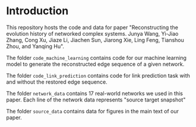 # Introduction

This repository hosts the code and data for paper "Reconstructing the evolution history of networked complex systems. Junya Wang, Yi-Jiao Zhang, Cong Xu, Jiaze Li, Jiachen Sun, Jiarong Xie, Ling Feng, Tianshou Zhou, and Yanqing Hu".

The folder `code_machine_learning` contains code for our machine learning model to generate the reconstructed edge sequence of a given network.

The folder `code_link_prediction` contains code for link prediction task with and without the restored edge sequence.

The folder `network_data` contains 17 real-world networks we used in this paper. Each line of the network data represents "source target snapshot"

The folder `source_data` contains data for figures in the main text of our paper.